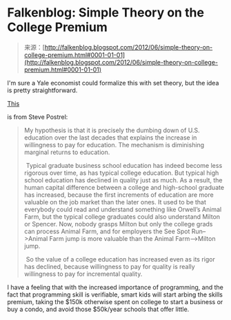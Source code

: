 <!--yml
category: 未分类
date: 2024-05-12 20:26:58
-->

# Falkenblog: Simple Theory on the College Premium

> 来源：[http://falkenblog.blogspot.com/2012/06/simple-theory-on-college-premium.html#0001-01-01](http://falkenblog.blogspot.com/2012/06/simple-theory-on-college-premium.html#0001-01-01)

I'm sure a Yale economist could formalize this with set theory, but the idea is pretty straightforward.

[This](http://strategyprofs.wordpress.com/2012/06/19/marginalism-and-the-higher-ed-paradox/)

is from Steve Postrel:

> My hypothesis is that it is precisely the dumbing down of U.S. education over the last decades that explains the increase in willingness to pay for education. The mechanism is diminishing marginal returns to education.
> 
>  Typical graduate business school education has indeed become less rigorous over time, as has typical college education. But typical high school education has declined in quality just as much. As a result, the human capital difference between a college and high-school graduate has increased, because the first increments of education are more valuable on the job market than the later ones. It used to be that everybody could read and understand something like Orwell’s Animal Farm, but the typical college graduates could also understand Milton or Spencer. Now, nobody grasps Milton but only the college grads can process Animal Farm, and for employers the See Spot Run–>Animal Farm jump is more valuable than the Animal Farm–>Milton jump.
> 
>  So the value of a college education has increased even as its rigor has declined, because willingness to pay for quality is really willingness to pay for incremental quality.

I have a feeling that with the increased importance of programming, and the fact that programming skill is verifiable, smart kids will start arbing the skills premium, taking the $150k otherwise spent on college to start a business or buy a condo, and avoid those $50k/year schools that offer little.